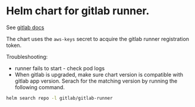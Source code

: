 Helm chart for gitlab runner.
=============================

See [gitlab docs](https://docs.gitlab.com/15.11/runner/install/kubernetes.html)

The chart uses the `aws-keys` secret to acquire the gitlab runner registration token.

Troubleshooting:

- runner fails to start - check pod logs
- When gitlab is upgraded, make sure chart version is compatible with gitlab app version. Serach for the matching
  version by running the following command.
```bash
helm search repo -l gitlab/gitlab-runner
```